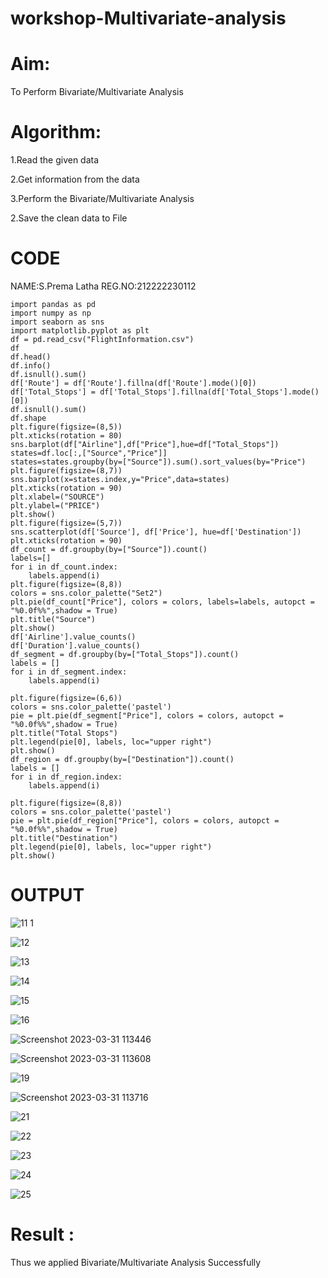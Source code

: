 # workshop-Multivariate-analysis

# Aim:
To Perform Bivariate/Multivariate Analysis

# Algorithm:

1.Read the given data

2.Get information from the data

3.Perform the Bivariate/Multivariate Analysis

2.Save the clean data to File

# CODE 
NAME:S.Prema Latha
REG.NO:212222230112

```
import pandas as pd
import numpy as np
import seaborn as sns
import matplotlib.pyplot as plt
df = pd.read_csv("FlightInformation.csv")
df
df.head()
df.info()
df.isnull().sum()
df['Route'] = df['Route'].fillna(df['Route'].mode()[0])
df['Total_Stops'] = df['Total_Stops'].fillna(df['Total_Stops'].mode()[0])
df.isnull().sum()
df.shape
plt.figure(figsize=(8,5))
plt.xticks(rotation = 80)
sns.barplot(df["Airline"],df["Price"],hue=df["Total_Stops"])
states=df.loc[:,["Source","Price"]]
states=states.groupby(by=["Source"]).sum().sort_values(by="Price")
plt.figure(figsize=(8,7))
sns.barplot(x=states.index,y="Price",data=states)
plt.xticks(rotation = 90)
plt.xlabel=("SOURCE")
plt.ylabel=("PRICE")
plt.show()
plt.figure(figsize=(5,7))
sns.scatterplot(df['Source'], df['Price'], hue=df['Destination'])
plt.xticks(rotation = 90)
df_count = df.groupby(by=["Source"]).count()
labels=[]
for i in df_count.index:
    labels.append(i)
plt.figure(figsize=(8,8))
colors = sns.color_palette("Set2")
plt.pie(df_count["Price"], colors = colors, labels=labels, autopct = "%0.0f%%",shadow = True) 
plt.title("Source")
plt.show()
df['Airline'].value_counts()
df['Duration'].value_counts()
df_segment = df.groupby(by=["Total_Stops"]).count()
labels = []
for i in df_segment.index:
    labels.append(i)

plt.figure(figsize=(6,6))
colors = sns.color_palette('pastel')
pie = plt.pie(df_segment["Price"], colors = colors, autopct = "%0.0f%%",shadow = True)
plt.title("Total Stops")
plt.legend(pie[0], labels, loc="upper right")
plt.show()
df_region = df.groupby(by=["Destination"]).count()
labels = []
for i in df_region.index:
    labels.append(i)
    
plt.figure(figsize=(8,8))
colors = sns.color_palette('pastel')
pie = plt.pie(df_region["Price"], colors = colors, autopct = "%0.0f%%",shadow = True)
plt.title("Destination")
plt.legend(pie[0], labels, loc="upper right")
plt.show()
```

# OUTPUT

![11 1](https://user-images.githubusercontent.com/120620842/229035660-2776439c-8bd6-414a-9a3e-769ac63ca45a.png)

![12](https://user-images.githubusercontent.com/120620842/229035793-00d45ecd-7dfb-43f5-a8f3-15823d3d2af0.png)

![13](https://user-images.githubusercontent.com/120620842/229035829-a54b6ee2-09e7-47be-ae96-5ff2eea3f783.png)

![14](https://user-images.githubusercontent.com/120620842/229035916-806a29fe-4f2f-4959-bfbc-71f424e20ef8.png)

![15](https://user-images.githubusercontent.com/120620842/229035950-79d2db58-fd41-43d0-9c9d-9e2acf8197a3.png)

![16](https://user-images.githubusercontent.com/120620842/229036076-1bab2399-d461-4306-8f45-392798fad3b9.png)

![Screenshot 2023-03-31 113446](https://user-images.githubusercontent.com/120620842/229036710-2bf95252-7976-4cff-9799-b3b30996c6e6.png)

![Screenshot 2023-03-31 113608](https://user-images.githubusercontent.com/120620842/229036920-d0802a64-0c1f-4da5-af3a-b4b1f8b98489.png)


![19](https://user-images.githubusercontent.com/120620842/229036231-3ad768ee-2743-4b40-bccd-9c56e00ec2d4.png)

![Screenshot 2023-03-31 113716](https://user-images.githubusercontent.com/120620842/229037181-cab564c1-91e6-4cb5-b36a-1695f34fec98.png)



![21](https://user-images.githubusercontent.com/120620842/229036310-350b2215-e966-4d8a-ae6f-6ff607304b0f.png)

![22](https://user-images.githubusercontent.com/120620842/229036349-bfaffa84-d3df-47e7-bb49-a5c7bd01ebec.png)

![23](https://user-images.githubusercontent.com/120620842/229036380-a1f3b5f0-7444-49e9-a6c1-08343f8075b8.png)

![24](https://user-images.githubusercontent.com/120620842/229036400-10fd5771-2b9a-44a9-8303-df27de714afe.png)

![25](https://user-images.githubusercontent.com/120620842/229036430-9b1338ee-3663-4399-afd9-fe2f532bbd34.png)

# Result :
Thus we applied Bivariate/Multivariate Analysis Successfully
